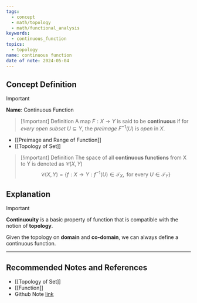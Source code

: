 ```yaml
---
tags:
  - concept
  - math/topology
  - math/functional_analysis
keywords:
  - continuous_function
topics:
  - topology
name: continuous function
date of note: 2024-05-04
---
```


## Concept Definition

>[!important]
>**Name**:  Continuous Function


>[!important] Definition
>A map $F: X \rightarrow Y$ is said to be **continuous** if for *every open subset* $U \subseteq Y$, the *preimage* $F^{-1}(U)$ is *open* in $X$.

- [[Preimage and Range of Function]]
- [[Topology of Set]]

>[!important] Definition
>The space of all **continuous functions** from X to Y is denoted as $\mathcal{C}(X, Y)$
> $$
> \mathcal{C}(X, Y) = \left\{ f: X \rightarrow Y:  f^{-1}(U) \in \mathscr{T}_{X}, \text{ for every }U\in \mathscr{T}_{Y} \right\}
> $$



## Explanation

>[!important]
>**Continuouity** is a basic property of function that is compatible with the notion of **topology**. 
>
>Given the topology on **domain** and **co-domain**, we can always define a continuous function. 



-----------
##  Recommended Notes and References

- [[Topology of Set]]
- [[Function]]
- Github Note [link](https://github.com/TianpeiLuke/SelfStudyNotes/tree/master/self-study/probability_and_measure_theory)